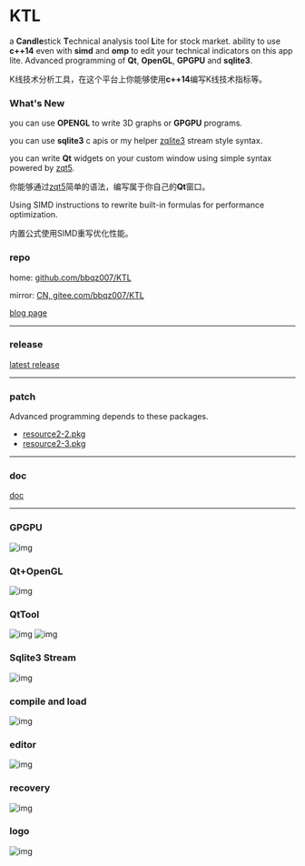 # KTL

a **Candle**stick **T**echnical analysis tool **L**ite for stock market. ability to use **c++14** even with **simd** and **omp** to edit your technical indicators on this app lite. Advanced programming of **Qt**, **OpenGL**, **GPGPU** and **sqlite3**.

K线技术分析工具，在这个平台上你能够使用**c++14**编写K线技术指标等。

### What's New
you can use **OPENGL** to write 3D graphs or **GPGPU** programs.

you can use **sqlite3** c apis or my helper [zqlite3](https://github.com/bbqz007/sqlite3zz) stream style syntax.

you can write **Qt** widgets on your custom window using simple syntax powered by [zqt5](https://github.com/bbqz007/zqt5).

你能够通过[zqt5](https://github.com/bbqz007/zqt5)简单的语法，编写属于你自己的**Qt**窗口。

Using SIMD instructions to rewrite built-in formulas for performance optimization.

内置公式使用SIMD重写优化性能。

### repo
home: [github.com/bbqz007/KTL](https://github.com/bbqz007/KTL)

mirror: [CN, gitee.com/bbqz007/KTL](https://gitee.com/bbqz007/KTL)

[blog page](https://www.cnblogs.com/bbqzsl/p/15195253.html)

----------------------------

### release
[latest release](bin/KTL%20%5Bzhelper.release.20240311%5D.7z)

----------------------------

### patch
Advanced programming depends to these packages.
* [resource2-2.pkg](patch/resource2-2.pkg)
* [resource2-3.pkg](patch/resource2-3.pkg)

----------------------------

### doc
[doc](doc)

----------------------------
### GPGPU
![img](resources/GIF_GPGPU_SHOW.gif)
### Qt+OpenGL
![img](resources/GIF_KTL_OPENGL_1.gif)
### QtTool
![img](resources/GIF_KTL_QT_TOOL2.gif)
![img](resources/GIF_KTL_QT_TOOL2_EDIT.gif)
### Sqlite3 Stream
![img](resources/GIF_KTL_ZQLITE3_STREAMING.gif)
### compile and load
![img](resources/GIF_KTL_Load2022.gif)
### editor
![img](resources/GIF_KTL_EDIT.gif)
### recovery
![img](resources/GIF_KTL_RE2.gif)
### logo
![img](resources/GIF_KTL_LOGO2.gif)
